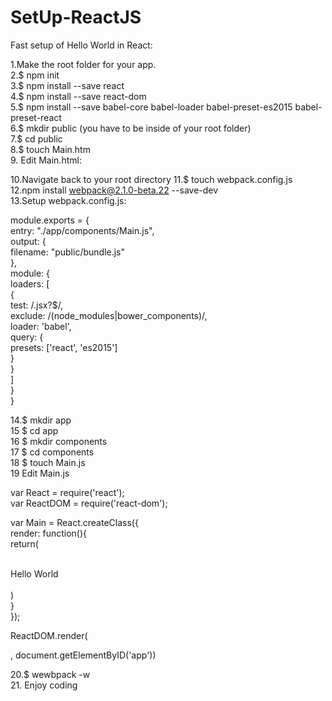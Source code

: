 # SetUp-ReactJS
Fast setup of Hello World in React:  

1.Make the root folder for your app.  
2.$ npm init  
3.$ npm install --save react  
4.$ npm install --save react-dom  
5.$ npm install --save babel-core babel-loader babel-preset-es2015 babel-preset-react  
6.$ mkdir public (you have to be inside of your root folder)  
7.$ cd public  
8.$ touch Main.htm  
9. Edit Main.html:  
  
<!DOCTYPE html>  
<head>  
  <meta charset="UTF-8">  
</head>  
<body>  
  <div id="app"></div>  
  <script src="bundle.js"></script>  
</body>  
</html>  
  
10.Navigate back to your root directory 
11.$ touch webpack.config.js  
12.npm install webpack@2.1.0-beta.22 --save-dev  
13.Setup webpack.config.js: 
  
module.exports = {  
  entry: "./app/components/Main.js",  
  output: {  
    filename: "public/bundle.js"  
    },  
  module: {   
    loaders: [  
      {  
        test: /\.jsx?$/,  
        exclude: /(node_modules|bower_components)/,  
        loader: 'babel',  
        query: {  
          presets: ['react', 'es2015']  
        }  
      }  
    ]  
  }  
}  
  
14.$ mkdir app  
15 $ cd app  
16 $ mkdir components  
17 $ cd components  
18 $ touch Main.js  
19 Edit Main.js   
  
var React = require('react');  
  var ReactDOM = require('react-dom');  
  
  var Main = React.createClass({  
    render: function(){  
      return(  
        <div>  
          Hello World  
        </div>  
      )  
    }  
  });  
  
  ReactDOM.render(<Main />, document.getElementByID('app'))  
    
    
  20.$ wewbpack -w  
  21. Enjoy coding  
